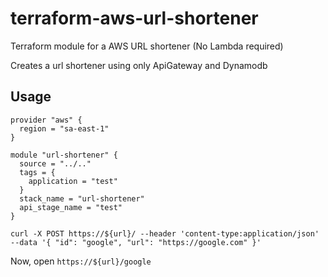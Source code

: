 # terraform-aws-url-shortener

Terraform module for a AWS URL shortener (No Lambda required)

Creates a url shortener using only ApiGateway and Dynamodb


## Usage
```
provider "aws" {
  region = "sa-east-1"
}

module "url-shortener" {
  source = "../.."
  tags = {
    application = "test"
  }
  stack_name = "url-shortener"
  api_stage_name = "test"
}
```

```
curl -X POST https://${url}/ --header 'content-type:application/json' --data '{ "id": "google", "url": "https://google.com" }'
```

Now, open `https://${url}/google`
